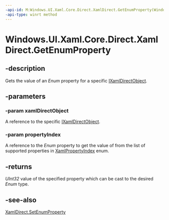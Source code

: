 ```yaml
---
-api-id: M:Windows.UI.Xaml.Core.Direct.XamlDirect.GetEnumProperty(Windows.UI.Xaml.Core.Direct.IXamlDirectObject,Windows.UI.Xaml.Core.Direct.XamlPropertyIndex)
-api-type: winrt method
---
```


<!-- Method syntax.
public uint XamlDirect.GetEnumProperty(IXamlDirectObject xamlDirectObject, XamlPropertyIndex propertyIndex)
-->

# Windows.UI.Xaml.Core.Direct.XamlDirect.GetEnumProperty

## -description
Gets the value of an _Enum_ property for a specific [IXamlDirectObject](ixamldirectobject.md).

## -parameters
### -param xamlDirectObject
A reference to the specific [IXamlDirectObject](ixamldirectobject.md).

### -param propertyIndex
A reference to the _Enum_ property to get the value of from the list of supported properties in [XamlPropertyIndex](xamlpropertyindex.md) enum.

## -returns
_UInt32_ value of the specified property which can be cast to the desired _Enum_ type.

## -see-also
[XamlDirect.SetEnumProperty](xamldirect_setenumproperty_513247420.md)

